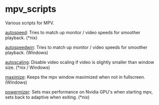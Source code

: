 # mpv_scripts
Various scripts for MPV.

[autospeed](https://github.com/kevinlekiller/mpv_scripts/tree/master/autospeed/): Tries to match up monitor / video speeds for smoother playback. (*nix)

[autospeedwin](https://github.com/kevinlekiller/mpv_scripts/tree/master/autospeedwin/): Tries to match up monitor / video speeds for smoother playback. (Windows)

[autoscaling](https://github.com/kevinlekiller/mpv_scripts/tree/master/autoscaling/): Disable video scaling if video is slightly smaller than window size. (*nix / Windows)

[maximize](https://github.com/kevinlekiller/mpv_scripts/tree/master/maximize/): Keeps the mpv window maximized when not in fullscreen. (Windows)

[powermizer](https://github.com/kevinlekiller/mpv_scripts/tree/master/powermizer/): Sets max performance on Nvidia GPU's when starting mpv, sets back to adaptive when exiting. (*nix)